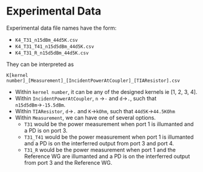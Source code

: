 # Experimental Data

Experimental data file names have the form:

* `K4_T31_n15dBm_44d5K.csv`
* `K4_T31_T41_n15d5dBm_44d5K.csv`
* `K4_T31_R_n15d5dBm_44d5K.csv`

They can be interpreted as

`K[kernel number]_[Measurement]_[IncidentPowerAtCoupler]_[TIAResistor].csv`

* Within `kernel number`, it can be any of the designed kernels ie [1, 2, 3, 4].
* Within `IncidentPowerAtCoupler`, `n` &rightarrow;`-` and `d`&rightarrow;`.`, such that `n15d5dBm`&rightarrow;`-15.5dBm`.
* Within `TIAResistor`, `d`&rightarrow;`.` and `K`&rightarrow;`kOhm`, such that `44d5K`&rightarrow;`44.5KOhm`
* Within `Measurement`,  we can have one of several options.
  * `T31` would be the power measurement when port 1 is illumanted and a PD is on port 3.
  * `T31_T41` would be the power measurement when port 1 is illumanted and a PD is on the interferred output from port 3 and port 4.
  * `T31_R` would be the power measurement when port 1 and the Reference WG are illumanted and a PD is on the interferred output from port 3 and the Reference WG.
